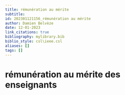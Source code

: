 ```yaml
---
title: rémunération au mérite
subtitle:
id: 202301121156_rémunération au mérite
author: Damien Belvèze
date: 12-01-2023
link_citations: true
bibliography: mylibrary.bib
biblio_style: csl\ieee.csl
aliases: []
tags: []
---
```


# rémunération au mérite des enseignants






